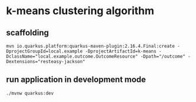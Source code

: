 # k-means clustering algorithm

## scaffolding

```shell
mvn io.quarkus.platform:quarkus-maven-plugin:2.16.4.Final:create -DprojectGroupId=local.example -DprojectArtifactId=k-means -DclassName="local.example.outcome.OutcomeResource" -Dpath="/outcome" -Dextensions="resteasy-jackson"
```

## run application in development mode

```shell
./mvnw quarkus:dev
```
